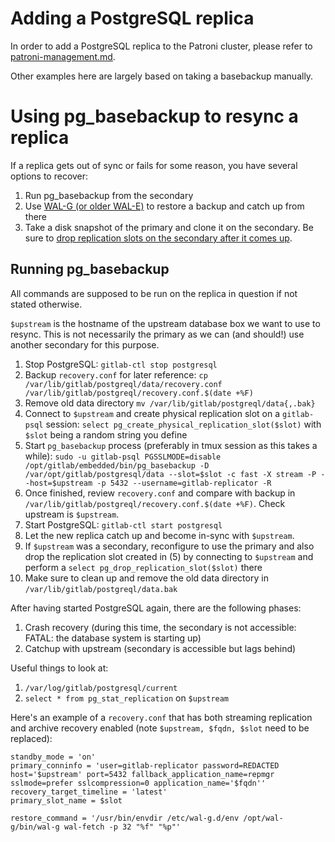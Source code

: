 # Adding a PostgreSQL replica

In order to add a PostgreSQL replica to the Patroni cluster, please refer to [patroni-management.md](patroni-management.md).

Other examples here are largely based on taking a basebackup manually.

# Using pg_basebackup to resync a replica

If a replica gets out of sync or fails for some reason, you have several options to recover:

1. Run pg_basebackup from the secondary
2. Use [WAL-G (or older WAL-E)](using-wale-gpg.md) to restore a backup and catch up from
   there
3. Take a disk snapshot of the primary and clone it on the secondary. Be
   sure to [drop replication slots on the secondary after it comes up](postgresql-switchover.md#dropping-replication-slots).

## Running pg_basebackup

All commands are supposed to be run on the replica in question if not
stated otherwise.

`$upstream` is the hostname of the upstream database box we want to use
to resync. This is not necessarily the primary as we can (and should!)
use another secondary for this purpose.

1. Stop PostgreSQL: `gitlab-ctl stop postgresql`
1. Backup `recovery.conf` for later reference: `cp /var/lib/gitlab/postgreql/data/recovery.conf /var/lib/gitlab/postgreql/recovery.conf.$(date +%F)`
1. Remove old data directory `mv /var/lib/gitlab/postgreql/data{,.bak}`
1. Connect to `$upstream` and create physical replication slot on a
   `gitlab-psql` session: `select pg_create_physical_replication_slot($slot)` with `$slot` being a random string you define
1. Start `pg_basebackup` process (preferably in tmux session as this
   takes a while): `sudo -u gitlab-psql PGSSLMODE=disable /opt/gitlab/embedded/bin/pg_basebackup -D /var/opt/gitlab/postgresql/data --slot=$slot -c fast -X stream -P --host=$upstream -p 5432 --username=gitlab-replicator -R`
1. Once finished, review `recovery.conf` and compare with backup in `/var/lib/gitlab/postgreql/recovery.conf.$(date +%F)`. Check upstream is `$upstream`.
1. Start PostgreSQL: `gitlab-ctl start postgresql`
1. Let the new replica catch up and become in-sync with `$upstream`.
1. If `$upstream` was a secondary, reconfigure to use the primary and
   also drop the replication slot created in (5) by connecting to `$upstream` and perform a `select pg_drop_replication_slot($slot)` there
1. Make sure to clean up and remove the old data directory in `/var/lib/gitlab/postgreql/data.bak`

After having started PostgreSQL again, there are the following phases:

1. Crash recovery (during this time, the secondary is not accessible: FATAL: the database system is starting up)
1. Catchup with upstream (secondary is accessible but lags behind)

Useful things to look at:
1. `/var/log/gitlab/postgresql/current`
1. `select * from pg_stat_replication` on `$upstream`

Here's an example of a `recovery.conf` that has both streaming
replication and archive recovery enabled (note `$upstream, $fqdn, $slot`
need to be replaced):

```
standby_mode = 'on'
primary_conninfo = 'user=gitlab-replicator password=REDACTED host='$upstream' port=5432 fallback_application_name=repmgr sslmode=prefer sslcompression=0 application_name='$fqdn''
recovery_target_timeline = 'latest'
primary_slot_name = $slot

restore_command = '/usr/bin/envdir /etc/wal-g.d/env /opt/wal-g/bin/wal-g wal-fetch -p 32 "%f" "%p"'
```
